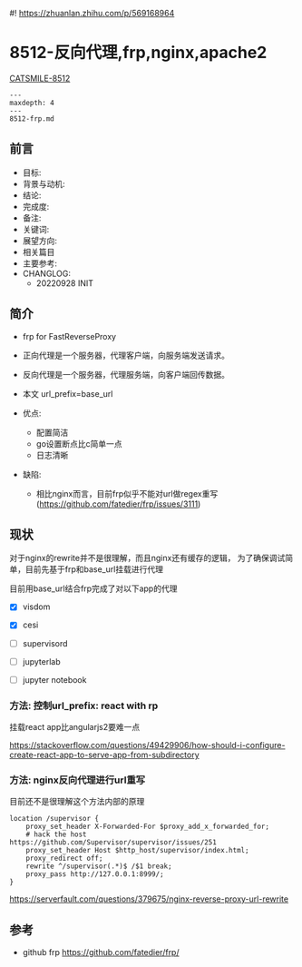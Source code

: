 #! https://zhuanlan.zhihu.com/p/569168964

# 8512-反向代理,frp,nginx,apache2


[CATSMILE-8512](http://catsmile.info/8512-frp.html)

```{toctree}
---
maxdepth: 4
---
8512-frp.md
```

## 前言

- 目标:
- 背景与动机:
- 结论: 
- 完成度: 
- 备注: 
- 关键词: 
- 展望方向:
- 相关篇目
- 主要参考:
- CHANGLOG:
    - 20220928 INIT

## 简介

- frp for FastReverseProxy 
- 正向代理是一个服务器，代理客户端，向服务端发送请求。
- 反向代理是一个服务器，代理服务端，向客户端回传数据。
- 本文 url_prefix=base_url

- 优点:
    - 配置简洁
    - go设置断点比c简单一点
    - 日志清晰
- 缺陷:
    - 相比nginx而言，目前frp似乎不能对url做regex重写(<https://github.com/fatedier/frp/issues/3111>)

## 现状

对于nginx的rewrite并不是很理解，而且nginx还有缓存的逻辑，
为了确保调试简单，目前先基于frp和base_url挂载进行代理

目前用base_url结合frp完成了对以下app的代理

- [x] visdom
- [x] cesi
- [ ] supervisord
- [ ] jupyterlab
- [ ] jupyter notebook


### 方法: 控制url_prefix: react with rp

挂载react app比angularjs2要难一点

<https://stackoverflow.com/questions/49429906/how-should-i-configure-create-react-app-to-serve-app-from-subdirectory>

### 方法: nginx反向代理进行url重写

目前还不是很理解这个方法内部的原理


```nginx
location /supervisor {
    proxy_set_header X-Forwarded-For $proxy_add_x_forwarded_for;
    # hack the host https://github.com/Supervisor/supervisor/issues/251
    proxy_set_header Host $http_host/supervisor/index.html;
    proxy_redirect off;
    rewrite ^/supervisor(.*)$ /$1 break;
    proxy_pass http://127.0.0.1:8999/;
}
```

<https://serverfault.com/questions/379675/nginx-reverse-proxy-url-rewrite>

## 参考

- github frp <https://github.com/fatedier/frp/>
